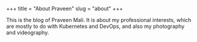 +++
title = "About Praveen"
slug = "about"
+++

This is the blog of Praveen Mali. It is about my professional interests, which are mostly to do with Kubernetes and DevOps, and also my photography and videography.